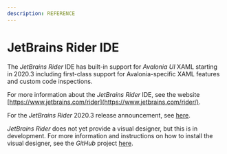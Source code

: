 ```yaml
---
description: REFERENCE
---
```


# JetBrains Rider IDE

The _JetBrains Rider_ IDE has built-in support for _Avalonia UI_ XAML starting in 2020.3 including first-class support for Avalonia-specific XAML features and custom code inspections.

For more information about the _JetBrains Rider_ IDE, see the website [https://www.jetbrains.com/rider](https://www.jetbrains.com/rider/).

For the _JetBrains Rider_ 2020.3 release announcement, see [here](https://www.jetbrains.com/rider/whatsnew/2020-3/#version-2020-3-avalonia-support).

_JetBrains Rider_ does not yet provide a visual designer, but this is in development. For more information and instructions on how to install the visual designer, see the _GitHub_ project [here](https://github.com/ForNeVeR/AvaloniaRider).
